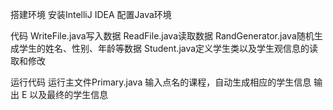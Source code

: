 搭建环境
安装IntelliJ IDEA 配置Java环境

代码
WriteFile.java写入数据
ReadFile.java读取数据
RandGenerator.java随机生成学生的姓名、性别、年龄等数据
Student.java定义学生类以及学生观信息的读取和修改

运行代码
运行主文件Primary.java
输入点名的课程，自动生成相应的学生信息
输出 E 以及最终的学生信息

